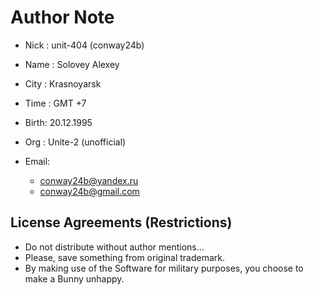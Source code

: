 # Author Note

- Nick : unit-404 (conway24b)
- Name : Solovey Alexey
- City : Krasnoyarsk
- Time : GMT +7
- Birth: 20.12.1995
- Org  : Unite-2 (unofficial)
- Email:

  - <conway24b@yandex.ru>
  - <conway24b@gmail.com>

## License Agreements (Restrictions)

- Do not distribute without author mentions...
- Please, save something from original trademark.
- By making use of the Software for military purposes, you choose to make a Bunny unhappy.
